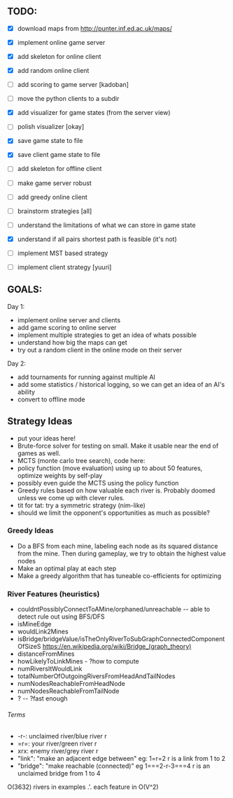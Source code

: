 ## TODO:

* [x] download maps from http://punter.inf.ed.ac.uk/maps/
* [x] implement online game server
* [x] add skeleton for online client
* [x] add random online client
* [ ] add scoring to game server [kadoban]
* [ ] move the python clients to a subdir
* [x] add visualizer for game states (from the server view)
* [ ] polish visualizer [okay]
* [x] save game state to file
* [x] save client game state to file
* [ ] add skeleton for offline client
* [ ] make game server robust
* [ ] add greedy online client
* [ ] brainstorm strategies [all]
* [ ] understand the limitations of what we can store in game state
* [x] understand if all pairs shortest path is feasible (it's not)
* [ ] implement MST based strategy
* [ ] implement client strategy [yuuri]


## GOALS:

Day 1:

 * implement online server and clients
 * add game scoring to online server
 * implement multiple strategies to get an idea of whats possible
 * understand how big the maps can get
 * try out a random client in the online mode on their server

Day 2:

  * add tournaments for running against multiple AI
  * add some statistics / historical logging, so we can get an idea of an AI's ability
  * convert to offline mode

## Strategy Ideas

* put your ideas here!
* Brute-force solver for testing on small. Make it usable near the end of games
  as well.
* MCTS (monte carlo tree search), code here: 
* policy function (move evaluation) using up to about 50 features, optimize weights by self-play
* possibly even guide the MCTS using the policy function
* Greedy rules based on how valuable each river is. Probably doomed unless we
  come up with clever rules.
* tit for tat: try a symmetric strategy (nim-like)
* should we limit the opponent's opportunities as much as possible?

### Greedy Ideas

* Do a BFS from each mine, labeling each node as its squared distance from the mine. Then during gameplay, we try to obtain the highest value nodes
* Make an optimal play at each step
* Make a greedy algorithm that has tuneable co-efficients for optimizing

### River Features (heuristics)
* couldntPossiblyConnectToAMine/orphaned/unreachable -- able to detect rule out using BFS/DFS
* isMineEdge
* wouldLink2Mines
* isBridge/bridgeValue/isTheOnlyRiverToSubGraphConnectedComponentOfSizeS https://en.wikipedia.org/wiki/Bridge_(graph_theory)
* distanceFromMines
* howLikelyToLinkMines - ?how to compute
* numRiversItWouldLink
* totalNumberOfOutgoingRiversFromHeadAndTailNodes
* numNodesReachableFromHeadNode
* numNodesReachableFromTailNode
* ? -- ?fast enough

###### Terms
* -r-: unclaimed river/blue river r
* =r=: your river/green river r
* xrx: enemy river/grey river r
* "link": "make an adjacent edge between" eg: 1=r=2  r is a link from 1 to 2
* "bridge": "make reachable (connected)" eg 1===2-r-3===4 r is an unclaimed bridge from 1 to 4

O(3632) rivers in examples .'. each feature in O(V^2)
